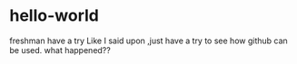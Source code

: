 # hello-world
freshman have a try
Like I said upon ,just have a try to see how github can be used.
what happened??

